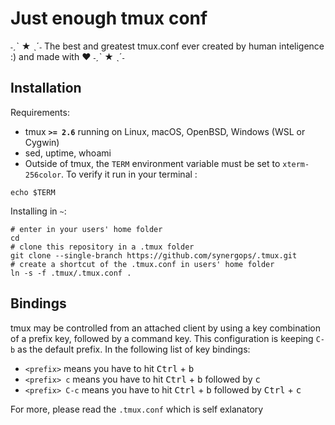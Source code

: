 # Just enough tmux conf
˗ˏˋ ★ ˎˊ˗ The best and greatest tmux.conf ever created by human inteligence :) and made with ❤️ ˗ˏˋ ★ ˎˊ˗ 

Installation
------------

Requirements:

  - tmux **`>= 2.6`** running on Linux, macOS, OpenBSD, Windows (WSL or Cygwin)
  - sed, uptime, whoami
  - Outside of tmux, the `TERM` environment variable must be set to
    `xterm-256color`. To verify it run in your terminal : 
```
echo $TERM
```
Installing in `~`:
```
# enter in your users' home folder
cd
# clone this repository in a .tmux folder
git clone --single-branch https://github.com/synergops/.tmux.git
# create a shortcut of the .tmux.conf in users' home folder
ln -s -f .tmux/.tmux.conf .
```
Bindings
--------

tmux may be controlled from an attached client by using a key combination of a
prefix key, followed by a command key. This configuration is keeping `C-b` as the default prefix. 
In the following list of key bindings:
  - `<prefix>` means you have to hit <kbd>Ctrl</kbd> + <kbd>b</kbd>
  - `<prefix> c` means you have to hit <kbd>Ctrl</kbd> + <kbd>b</kbd> followed by <kbd>c</kbd>
  - `<prefix> C-c` means you have to hit <kbd>Ctrl</kbd> + <kbd>b</kbd> followed by <kbd>Ctrl</kbd> + <kbd>c</kbd>

For more, please read the `.tmux.conf` which is self exlanatory 
